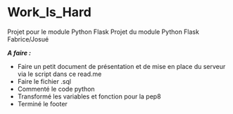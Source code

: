 # Work_Is_Hard
Projet pour le module Python Flask
Projet du module Python Flask Fabrice/Josué


***A faire :***
- Faire un petit document de présentation et de mise en place du serveur via le script dans ce read.me
- Faire le fichier .sql 
- Commenté le code python 
- Transformé les variables et fonction pour la pep8 
- Terminé le footer
